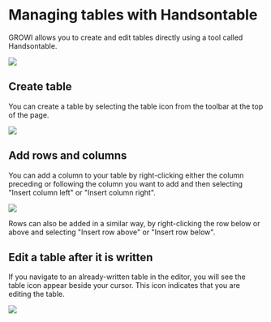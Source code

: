 # Managing tables with Handsontable

GROWI allows you to create and edit tables directly using a tool called Handsontable.

![](/assets/images/table.png)

## Create table

You can create a table by selecting the table icon from the toolbar at the top of the page.

![](/assets/images/table_button.png)

## Add rows and columns

You can add a column to your table by right-clicking either the column preceding or following the column you want to add and then selecting "Insert column left" or "Insert column right".

![](/assets/images/insert_columns.png)

Rows can also be added in a similar way, by right-clicking the row below or above and selecting "Insert row above" or "Insert row below".

## Edit a table after it is written

If you navigate to an already-written table in the editor, you will see the table icon appear beside your cursor.  This icon indicates that you are editing the table.

![](/assets/images/edit_exists_table.png)
